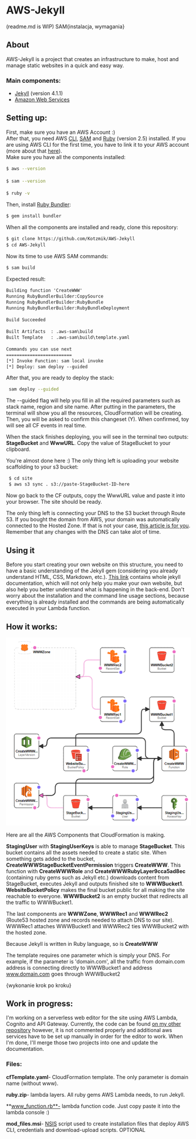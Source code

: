 # AWS-Jekyll
(readme.md is WIP) SAM{instalacja, wymagania}

## About
AWS-Jekyll is a project that creates an infrastructure to make, host and manage static websites in a quick and easy way.

### Main components: 
- [Jekyll](https://jekyllrb.com) (version 4.1.1)
- [Amazon Web Services](https://aws.amazon.com)

## Setting up:
First, make sure you have an AWS Account :)  
After that, you need AWS [CLI](https://aws.amazon.com/cli/), [SAM](https://aws.amazon.com/serverless/sam/) and [Ruby](https://www.ruby-lang.org) (version 2.5) installed. 
If you are using AWS CLI for the first time, you have to link it to your AWS account (more about that [here](https://docs.aws.amazon.com/cli/latest/userguide/cli-chap-configure.html)).  
Make sure you have all the components installed:
```bash
$ aws --version

$ sam --version

$ ruby -v
```
Then, install [Ruby Bundler](https://bundler.io):
```bash
$ gem install bundler
```
When all the components are installed and ready, clone this repository:
```bash
$ git clone https://github.com/Kotzmik/AWS-Jekyll
$ cd AWS-Jekyll
```
Now its time to use AWS SAM commands:
```bash
$ sam build
```
Expected result:
```
Building function 'CreateWWW'
Running RubyBundlerBuilder:CopySource
Running RubyBundlerBuilder:RubyBundle
Running RubyBundlerBuilder:RubyBundleDeployment

Build Succeeded

Built Artifacts  : .aws-sam\build
Built Template   : .aws-sam\build\template.yaml

Commands you can use next
=========================
[*] Invoke Function: sam local invoke
[*] Deploy: sam deploy --guided
```
After that, you are ready to deploy the stack:
```bash
 sam deploy --guided
```
The --guided flag will help you fill in all the required parameters such as stack name, region and site name. After putting in the parameters, the terminal will show you all the resources, CloudFormation will be creating. Then, you will be asked to confirm this changeset (Y). When confirmed, toy will see all CF events in real time.

When the stack finishes deploying, you will see in the terminal two outputs: **StageBucket** and **WwwURL**. Copy the value of StageBucket to your clipboard.

You're almost done here :) The only thing left is uploading your website scaffolding to your s3 bucket:
```bash
 $ cd site
 $ aws s3 sync . s3://paste-StageBucket-ID-here
```

Now go back to the CF outputs, copy the WwwURL value and paste it into your browser. The site should be ready.

The only thing left is connecting your DNS to the S3 bucket through Route 53. If you bought the domain from AWS, your domain was automatically connected to the Hosted Zone. If that is not your case, [this article is for you](https://docs.aws.amazon.com/Route53/latest/DeveloperGuide/MigratingDNS.html). Remember that any changes with the DNS can take alot of time.

## Using it
Before you start creating your own website on this structure, you need to have a basic understanding of the Jekyll gem (considering you already understand HTML, CSS, Markdown, etc.). [This link](https://jekyllrb.com/docs/) contains whole jekyll documentation, which will not only help you make your own website, but also help you better understand what is happening in the back-end. Don't worry about the installation and the command line usage sections, because everything is already installed and the commands are being automatically executed in your Lambda function. 
## How it works:
![Template](img/CF.png)

Here are all the AWS Components that CloudFormation is making. 

**StagingUser** with **StagingUserKeys** is able to manage **StageBucket**. 
This bucket contains all the assets needed to create a static site. 
When something gets added to the bucket, **CreateWWWStageBucketEventPermission** triggers **CreateWWW**. 
This function with **CreateWWWRole** and **CreateWWWRubyLayer9cca5ad8ec** (containing ruby gems such as Jekyll etc.) downloads content from StageBucket, executes Jekyll and outputs finished site to **WWWBucket1**. **WebsiteBucketPolicy** makes the final bucket public for all making the site reachable to everyone. 
**WWWBucket2** is an empty bucket that redirects all the traffic to WWWBucket1. 

The last components are **WWWZone**, **WWWRec1** and **WWWRec2** (Route53 hosted zone and records needed to attach DNS to our site). WWWRec1 attaches WWWBucket1 and WWWRec2 ties WWWBucket2 with the hosted zone. 

Because Jekyll is written in Ruby language, so is **CreateWWW**

The template requires one parameter which is simply your DNS. For example, if the parameter is 'domain.com', all the traffic from domain.com address is connecting directly to WWWBucket1 and address www.domain.com goes through WWWBucket2

{wykonanie krok po kroku}

## Work in progress:
I'm working on a serverless web editor for the site using AWS Lambda, Cognito and API Gateway. Currently, the code can be found [on my other repository](https://github.com/Kotzmik/git2s3test) however, it is not commented properly and additional aws services have to be set up manually in order for the editor to work. When I'm done, I'll merge those two projects into one and update the documentation.


### Files:
**cfTemplate.yaml**- CloudFormation template. The only parameter is domain name (without www).

**ruby.zip**- lambda layers. All ruby gems AWS Lambda needs, to run Jekyll.

**www_function.rb**- lambda function code. Just copy paste it into the lambda console :)

**mod_files.msi**- [NSIS](https://nsis.sourceforge.io/Main_Page) script used to create installation files that deploy AWS CLI, credentials and download-upload scripts. OPTIONAL
